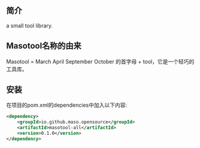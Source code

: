 ## 简介

a small tool library.

## Masotool名称的由来

Masotool = March April September October 的首字母 + tool，它是一个轻巧的工具库。

## 安装

在项目的pom.xml的dependencies中加入以下内容:

```xml
<dependency>
    <groupId>io.github.maso.opensource</groupId>
    <artifactId>masotool-all</artifactId>
    <version>0.1.0</version>
</dependency>
```
